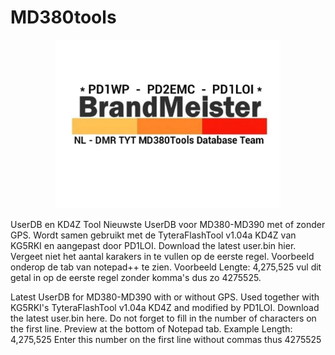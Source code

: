 # MD380tools

<p align="center">
<img src="BM-Logo.jpg" width="360">
</p>

UserDB en KD4Z Tool
Nieuwste UserDB voor MD380-MD390 met of zonder GPS. Wordt samen gebruikt met de TyteraFlashTool v1.04a KD4Z van KG5RKI en aangepast door PD1LOI. Download the latest user.bin hier. Vergeet niet het aantal karakers in te vullen op de eerste regel. Voorbeeld onderop de tab van notepad++ te zien. Voorbeeld Lengte: 4,275,525 vul dit getal in op de eerste regel zonder komma's dus zo 4275525.

Latest UserDB for MD380-MD390 with or without GPS. Used together with KG5RKI's TyteraFlashTool v1.04a KD4Z and modified by PD1LOI. Download the latest user.bin here. Do not forget to fill in the number of characters on the first line. Preview at the bottom of Notepad tab. Example Length: 4,275,525 Enter this number on the first line without commas thus 4275525
